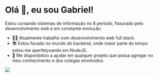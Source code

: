 # Olá 👋, eu sou Gabriel!

Estou cursando sistemas de informação no 8 período, fissurado pelo desenvolvimento web e em constante evolução.
- 👨‍💻 Atualmente trabalho com desenvolvimento web full stack. 
- 📚 Estou focado no mundo do backend, onde maior parte do tempo estou me aperfeiçoando em NodeJS.
- 🤝 Me disponibilizo a ajudar em qualquer projeto que possa agregar no meu conhecimento e dos colegas envolvidos.

[<img src = "https://img.shields.io/badge/instagram-%23E4405F.svg?&style=for-the-badge&logo=instagram&logoColor=white">](https://www.instagram.com/gabriel_mateuss/)
